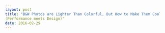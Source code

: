 ```yaml
---
layout: post
title: "B&W Photos are Lighter Than Colorful, But How to Make Them Cooler"
(Performance meets Design)"
date: 2016-02-29
---
```



